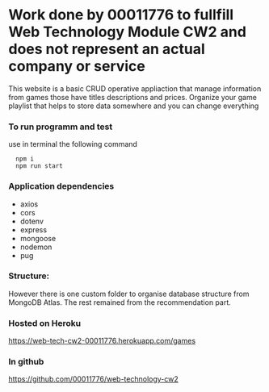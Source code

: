 # Work done by 00011776 to fullfill Web Technology Module CW2 and does not represent an actual company or service

This website is a basic CRUD operative appliaction that manage information from games those have titles descriptions and prices.
Organize your game playlist that helps to store data somewhere and you can change everything

### To run programm and test

use in terminal the following command
```
  npm i
  npm run start
```

### Application dependencies

* axios
* cors
* dotenv
* express
* mongoose
* nodemon
* pug

### Structure:
However there is one custom folder to organise database structure from MongoDB Atlas. The rest remained from the recommendation part. 

### Hosted on Heroku
https://web-tech-cw2-00011776.herokuapp.com/games

### In github
https://github.com/00011776/web-technology-cw2
